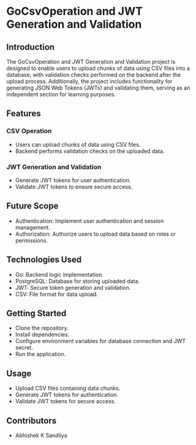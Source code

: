 # GoCsvOperation and JWT Generation and Validation

## Introduction

The GoCsvOperation and JWT Generation and Validation project is designed to enable users to upload chunks of data using CSV files into a database, with validation checks performed on the backend after the upload process. Additionally, the project includes functionality for generating JSON Web Tokens (JWTs) and validating them, serving as an independent section for learning purposes.

## Features

### CSV Operation
- Users can upload chunks of data using CSV files.
- Backend performs validation checks on the uploaded data.

### JWT Generation and Validation
- Generate JWT tokens for user authentication.
- Validate JWT tokens to ensure secure access.

## Future Scope

- Authentication: Implement user authentication and session management.
- Authorization: Authorize users to upload data based on roles or permissions.

## Technologies Used

- Go: Backend logic implementation.
- PostgreSQL: Database for storing uploaded data.
- JWT: Secure token generation and validation.
- CSV: File format for data upload.

## Getting Started

- Clone the repository.
- Install dependencies.
- Configure environment variables for database connection and JWT secret.
- Run the application.

## Usage

- Upload CSV files containing data chunks.
- Generate JWT tokens for authentication.
- Validate JWT tokens for secure access.

## Contributors

- Abhishek K Sandliya



